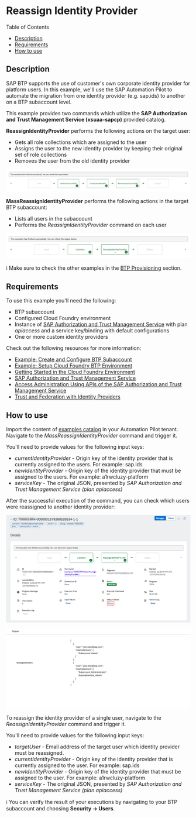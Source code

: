 # Reassign Identity Provider

Table of Contents

* [Description](#description)
* [Requirements](#requirements)
* [How to use](#how-to-use)

## Description

SAP BTP supports the use of customer's own corporate identity provider for platform users. In this example, we'll use the SAP Automation Pilot to automate the migration from one identity provider (e.g. sap.ids) to another on a BTP subaccount level.

This example provides two commands which utilize the **SAP Authorization and Trust Management Service (xsuaa-sapcp)** provided catalog.

**ReassignIdentityProvider** performs the following actions on the target user:

* Gets all role collections which are assigned to the user
* Assigns the user to the new identity provider by keeping their original set of role collections
* Removes the user from the old identity provider

![Reassign Single](./assets/reassign-single.png)

**MassReassignIdentityProvider** performs the following actions in the target BTP subaccount:

* Lists all users in the subaccount
* Performs the *ReassignIdentityProvider* command on each user

![Reassign All](./assets/reassign-all.png)

:information_source: Make sure to check the other examples in the [BTP Provisioning](../README.md#btp-provisioning) section.

## Requirements

To use this example you'll need the following:

* BTP subaccount
* Configured Cloud Foundry environment
* Instance of [SAP Authorization and Trust Management Service](https://discovery-center.cloud.sap/serviceCatalog/authorization-and-trust-management-service?region=all) with plan *apiaccess* and a service key/binding with default configurations
* One or more custom identity providers

Check out the following resources for more information:

* [Example: Create and Configure BTP Subaccount](../prepare-btp-subaccount/)
* [Example: Setup Cloud Foundry BTP Environment](../prepare-btp-environment/)
* [Getting Started in the Cloud Foundry Environment](https://help.sap.com/docs/btp/sap-business-technology-platform/getting-started-in-cloud-foundry-environment)
* [SAP Authorization and Trust Management Service](https://help.sap.com/docs/CP_AUTHORIZ_TRUST_MNG)
* [Access Administration Using APIs of the SAP Authorization and Trust Management Service](https://help.sap.com/docs/btp/sap-business-technology-platform/access-administration-using-apis-of-sap-authorization-and-trust-management-service)
* [Trust and Federation with Identity Providers](https://help.sap.com/docs/btp/sap-business-technology-platform/trust-and-federation-with-identity-providers)

## How to use

Import the content of [examples catalog](catalog.json) in your Automation Pilot tenant. Navigate to the *MassReassignIdentityProvider* command and trigger it.

You'll need to provide values for the following input keys:

* *currentIdentityProvider* - Origin key of the identity provider that is currently assigned to the users. For example: sap.ids
* *newIdentityProvider* - Origin key of the identity provider that must be assigned to the users. For example: a1rwcluzy-platform
* *serviceKey* - The original JSON, presented by *SAP Authorization and Trust Management Service (plan apiaccess)*

After the successful execution of the command, you can check which users were reassigned to another identity provider:

![Finished Execution](./assets/finished-execution.png)

![Execution Output](./assets/output-results.png)

To reassign the identity provider of a single user, navigate to the *ReassignIdentityProvider* command and trigger it.

You'll need to provide values for the following input keys:

* *targetUser* - Email address of the target user which identity provider must be reassigned.
* *currentIdentityProvider* - Origin key of the identity provider that is currently assigned to the user. For example: sap.ids
* *newIdentityProvider* - Origin key of the identity provider that must be assigned to the user. For example: a1rwcluzy-platform
* *serviceKey* - The original JSON, presented by *SAP Authorization and Trust Management Service (plan apiaccess)*

:information_source: You can verify the result of your executions by navigating to your BTP subaccount and choosing **Security -> Users**.
